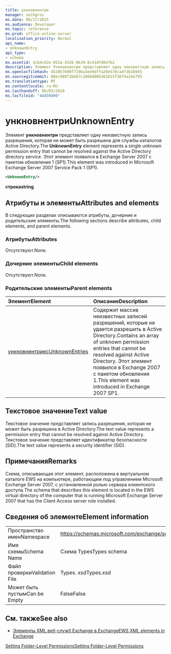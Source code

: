 ```yaml
---
title: ункновнентри
manager: sethgros
ms.date: 09/17/2015
ms.audience: Developer
ms.topic: reference
ms.prod: office-online-server
localization_priority: Normal
api_name:
- UnknownEntry
api_type:
- schema
ms.assetid: 3cb4c62e-052a-4326-8639-8c41dfd047b2
description: Элемент Ункновнентри представляет одну неизвестную запись разрешения, которая не может быть разрешена для службы каталогов Active Directory. Этот элемент появился в Exchange Server 2007 с пакетом обновления 1 (SP1).
ms.openlocfilehash: 452857690f719ba3ee9dffa29e576ca4f3b2b945
ms.sourcegitcommit: 88ec988f2bb67c1866d06b361615f3674a24e795
ms.translationtype: MT
ms.contentlocale: ru-RU
ms.lasthandoff: 06/03/2020
ms.locfileid: "44459400"
---
```

# <a name="unknownentry"></a><span data-ttu-id="1d82a-104">ункновнентри</span><span class="sxs-lookup"><span data-stu-id="1d82a-104">UnknownEntry</span></span>

<span data-ttu-id="1d82a-105">Элемент **ункновнентри** представляет одну неизвестную запись разрешения, которая не может быть разрешена для службы каталогов Active Directory.</span><span class="sxs-lookup"><span data-stu-id="1d82a-105">The **UnknownEntry** element represents a single unknown permission entry that cannot be resolved against the Active Directory directory service.</span></span> <span data-ttu-id="1d82a-106">Этот элемент появился в Exchange Server 2007 с пакетом обновления 1 (SP1).</span><span class="sxs-lookup"><span data-stu-id="1d82a-106">This element was introduced in Microsoft Exchange Server 2007 Service Pack 1 (SP1).</span></span> 
  
```xml
<UnknownEntry/>
```

 <span data-ttu-id="1d82a-107">**строка**</span><span class="sxs-lookup"><span data-stu-id="1d82a-107">**string**</span></span>
## <a name="attributes-and-elements"></a><span data-ttu-id="1d82a-108">Атрибуты и элементы</span><span class="sxs-lookup"><span data-stu-id="1d82a-108">Attributes and elements</span></span>

<span data-ttu-id="1d82a-109">В следующих разделах описываются атрибуты, дочерние и родительские элементы.</span><span class="sxs-lookup"><span data-stu-id="1d82a-109">The following sections describe attributes, child elements, and parent elements.</span></span>
  
### <a name="attributes"></a><span data-ttu-id="1d82a-110">Атрибуты</span><span class="sxs-lookup"><span data-stu-id="1d82a-110">Attributes</span></span>

<span data-ttu-id="1d82a-111">Отсутствуют.</span><span class="sxs-lookup"><span data-stu-id="1d82a-111">None.</span></span>
  
### <a name="child-elements"></a><span data-ttu-id="1d82a-112">Дочерние элементы</span><span class="sxs-lookup"><span data-stu-id="1d82a-112">Child elements</span></span>

<span data-ttu-id="1d82a-113">Отсутствуют.</span><span class="sxs-lookup"><span data-stu-id="1d82a-113">None.</span></span>
  
### <a name="parent-elements"></a><span data-ttu-id="1d82a-114">Родительские элементы</span><span class="sxs-lookup"><span data-stu-id="1d82a-114">Parent elements</span></span>

|<span data-ttu-id="1d82a-115">**Элемент**</span><span class="sxs-lookup"><span data-stu-id="1d82a-115">**Element**</span></span>|<span data-ttu-id="1d82a-116">**Описание**</span><span class="sxs-lookup"><span data-stu-id="1d82a-116">**Description**</span></span>|
|:-----|:-----|
|[<span data-ttu-id="1d82a-117">ункновнентриес</span><span class="sxs-lookup"><span data-stu-id="1d82a-117">UnknownEntries</span></span>](unknownentries.md) <br/> |<span data-ttu-id="1d82a-118">Содержит массив неизвестных записей разрешений, которые не удается разрешить в Active Directory.</span><span class="sxs-lookup"><span data-stu-id="1d82a-118">Contains an array of unknown permission entries that cannot be resolved against Active Directory.</span></span> <span data-ttu-id="1d82a-119">Этот элемент появился в Exchange 2007 с пакетом обновления 1.</span><span class="sxs-lookup"><span data-stu-id="1d82a-119">This element was introduced in Exchange 2007 SP1.</span></span>  <br/> |
   
## <a name="text-value"></a><span data-ttu-id="1d82a-120">Текстовое значение</span><span class="sxs-lookup"><span data-stu-id="1d82a-120">Text value</span></span>

<span data-ttu-id="1d82a-121">Текстовое значение представляет запись разрешения, которая не может быть разрешена в Active Directory.</span><span class="sxs-lookup"><span data-stu-id="1d82a-121">The text value represents a permission entry that cannot be resolved against Active Directory.</span></span> <span data-ttu-id="1d82a-122">Текстовое значение представляет идентификатор безопасности (SID).</span><span class="sxs-lookup"><span data-stu-id="1d82a-122">The text value represents a security identifier (SID).</span></span>
  
## <a name="remarks"></a><span data-ttu-id="1d82a-123">Примечания</span><span class="sxs-lookup"><span data-stu-id="1d82a-123">Remarks</span></span>

<span data-ttu-id="1d82a-124">Схема, описывающая этот элемент, расположена в виртуальном каталоге EWS на компьютере, работающем под управлением Microsoft Exchange Server 2007, с установленной ролью сервера клиентского доступа.</span><span class="sxs-lookup"><span data-stu-id="1d82a-124">The schema that describes this element is located in the EWS virtual directory of the computer that is running Microsoft Exchange Server 2007 that has the Client Access server role installed.</span></span>
  
## <a name="element-information"></a><span data-ttu-id="1d82a-125">Сведения об элементе</span><span class="sxs-lookup"><span data-stu-id="1d82a-125">Element information</span></span>

|||
|:-----|:-----|
|<span data-ttu-id="1d82a-126">Пространство имен</span><span class="sxs-lookup"><span data-stu-id="1d82a-126">Namespace</span></span>  <br/> |https://schemas.microsoft.com/exchange/services/2006/types  <br/> |
|<span data-ttu-id="1d82a-127">Имя схемы</span><span class="sxs-lookup"><span data-stu-id="1d82a-127">Schema Name</span></span>  <br/> |<span data-ttu-id="1d82a-128">Схема Types</span><span class="sxs-lookup"><span data-stu-id="1d82a-128">Types schema</span></span>  <br/> |
|<span data-ttu-id="1d82a-129">Файл проверки</span><span class="sxs-lookup"><span data-stu-id="1d82a-129">Validation File</span></span>  <br/> |<span data-ttu-id="1d82a-130">Types. xsd</span><span class="sxs-lookup"><span data-stu-id="1d82a-130">Types.xsd</span></span>  <br/> |
|<span data-ttu-id="1d82a-131">Может быть пустым</span><span class="sxs-lookup"><span data-stu-id="1d82a-131">Can be Empty</span></span>  <br/> |<span data-ttu-id="1d82a-132">False</span><span class="sxs-lookup"><span data-stu-id="1d82a-132">False</span></span>  <br/> |
   
## <a name="see-also"></a><span data-ttu-id="1d82a-133">См. также</span><span class="sxs-lookup"><span data-stu-id="1d82a-133">See also</span></span>



- [<span data-ttu-id="1d82a-134">Элементы XML веб-служб Exchange в Exchange</span><span class="sxs-lookup"><span data-stu-id="1d82a-134">EWS XML elements in Exchange</span></span>](ews-xml-elements-in-exchange.md)


[<span data-ttu-id="1d82a-135">Setting Folder-Level Permissions</span><span class="sxs-lookup"><span data-stu-id="1d82a-135">Setting Folder-Level Permissions</span></span>](https://msdn.microsoft.com/library/c7530e86-5112-401c-b10a-9c054ae59f07%28Office.15%29.aspx)


